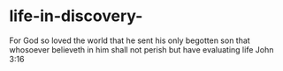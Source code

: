 # life-in-discovery-
For God so loved the world that he sent his only begotten son that whosoever believeth in him shall not perish but have evaluating life John 3:16
